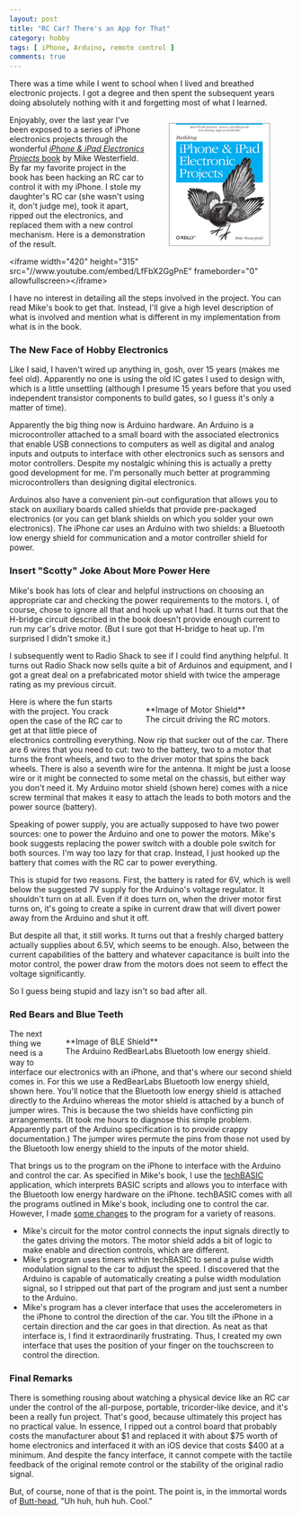 ```yaml
---
layout: post
title: "RC Car? There's an App for That"
category: hobby
tags: [ iPhone, Arduino, remote control ]
comments: true
---
```


There was a time while I went to school when I lived and breathed
electronic projects. I got a degree and then spent the subsequent years
doing absolutely nothing with it and forgetting most of what I learned.

<figure style="float:right; width:180px;">
  <a href="http://shop.oreilly.com/product/0636920029281.do">
  <img src="/images/iphone-car/iphone-book.gif"
       alt="book" width="180" height="219">
  </a>
</figure>

Enjoyably, over the last year I've been exposed to a series of iPhone
electronics projects through the wonderful [_iPhone & iPad Electronics
Projects_ book](http://shop.oreilly.com/product/0636920029281.do) by Mike
Westerfield. By far my favorite project in the book has been hacking an RC
car to control it with my iPhone. I stole my daughter's RC car (she wasn't
using it, don't judge me), took it apart, ripped out the electronics, and
replaced them with a new control mechanism. Here is a demonstration of the
result.

<div style="clear:both">
&lt;iframe width="420" height="315" src="//www.youtube.com/embed/LfFbX2GgPnE" frameborder="0" allowfullscreen>&lt;/iframe>
</div>

I have no interest in detailing all the steps involved in the project. You
can read Mike's book to get that. Instead, I'll give a high level
description of what is involved and mention what is different in my
implementation from what is in the book.

### The New Face of Hobby Electronics

Like I said, I haven't wired up anything in, gosh, over 15 years (makes me
feel old). Apparently no one is using the old IC gates I used to design
with, which is a little unsettling (although I presume 15 years before that
you used independent transistor components to build gates, so I guess it's
only a matter of time).

Apparently the big thing now is Arduino hardware. An Arduino is a
microcontroller attached to a small board with the associated electronics
that enable USB connections to computers as well as digital and analog
inputs and outputs to interface with other electronics such as sensors and
motor controllers. Despite my nostalgic whining this is actually a pretty
good development for me. I'm personally much better at programming
microcontrollers than designing digital electronics.

Arduinos also have a convenient pin-out configuration that allows you to
stack on auxiliary boards called shields that provide pre-packaged
electronics (or you can get blank shields on which you solder your own
electronics). The iPhone car uses an Arduino with two shields: a Bluetooth
low energy shield for communication and a motor controller shield for
power.

### Insert "Scotty" Joke About More Power Here

Mike's book has lots of clear and helpful instructions on choosing an
appropriate car and checking the power requirements to the motors. I, of
course, chose to ignore all that and hook up what I had. It turns out that
the H-bridge circuit described in the book doesn't provide enough current
to run my car's drive motor. (But I sure got that H-bridge to heat up. I'm
surprised I didn't smoke it.)

I subsequently went to Radio Shack to see if I could find anything
helpful. It turns out Radio Shack now sells quite a bit of Arduinos and
equipment, and I got a great deal on a prefabricated motor shield with
twice the amperage rating as my previous circuit.

<figure style="float:right; width=400;">
  **Image of Motor Shield**
  <figcaption>
    The circuit driving the RC motors.
  </figcaption>
</figure>

Here is where the fun starts with the project. You crack open the case of
the RC car to get at that little piece of electronics controlling
everything. Now rip that sucker out of the car. There are 6 wires that you
need to cut: two to the battery, two to a motor that turns the front
wheels, and two to the driver motor that spins the back wheels. There is
also a seventh wire for the antenna. It might be just a loose wire or it
might be connected to some metal on the chassis, but either way you don't
need it. My Arduino motor shield (shown here) comes with a nice screw
terminal that makes it easy to attach the leads to both motors and the
power source (battery).

Speaking of power supply, you are actually supposed to have two power
sources: one to power the Arduino and one to power the motors. Mike's book
suggests replacing the power switch with a double pole switch for both
sources. I'm way too lazy for that crap. Instead, I just hooked up the
battery that comes with the RC car to power everything.

This is stupid for two reasons. First, the battery is rated for 6V, which
is well below the suggested 7V supply for the Arduino's voltage
regulator. It shouldn't turn on at all. Even if it does turn on, when the
driver motor first turns on, it's going to create a spike in current draw
that will divert power away from the Arduino and shut it off.

But despite all that, it still works. It turns out that a freshly charged
battery actually supplies about 6.5V, which seems to be enough. Also,
between the current capabilities of the battery and whatever capacitance is
built into the motor control, the power draw from the motors does not seem
to effect the voltage significantly.

So I guess being stupid and lazy isn't so bad after all.

### Red Bears and Blue Teeth

<figure style="float:right; width=400;">
  **Image of BLE Shield**
  <figcaption>
    The Arduino RedBearLabs Bluetooth low energy shield.
  </figcaption>
</figure>

The next thing we need is a way to interface our electronics with an
iPhone, and that's where our second shield comes in. For this we use a
RedBearLabs Bluetooth low energy shield, shown here. You'll notice that the
Bluetooth low energy shield is attached directly to the Arduino whereas the
motor shield is attached by a bunch of jumper wires. This is because the
two shields have conflicting pin arrangements. (It took me hours to
diagnose this simple problem. Apparently part of the Arduino specification
is to provide crappy documentation.) The jumper wires permute the pins from
those not used by the Bluetooth low energy shield to the inputs of the
motor shield.

That brings us to the program on the iPhone to interface with the Arduino
and control the car. As specified in Mike's book, I use the
[techBASIC](http://www.byteworks.us/Byte_Works/techBASIC.html) application,
which interprets BASIC scripts and allows you to interface with the
Bluetooth low energy hardware on the iPhone. techBASIC comes with all the
programs outlined in Mike's book, including one to control the
car. However, I made [some
changes](https://gist.github.com/kmorel/8620145#file-blecardrag-bas) to the
program for a variety of reasons.

* Mike's circuit for the motor control connects the input signals directly
  to the gates driving the motors. The motor shield adds a bit of logic to
  make enable and direction controls, which are different.
* Mike's program uses timers within techBASIC to send a pulse width
  modulation signal to the car to adjust the speed. I discovered that the
  Arduino is capable of automatically creating a pulse width modulation
  signal, so I stripped out that part of the program and just sent a number
  to the Arduino.
* Mike's program has a clever interface that uses the accelerometers in the
  iPhone to control the direction of the car. You tilt the iPhone in a
  certain direction and the car goes in that direction. As neat as that
  interface is, I find it extraordinarily frustrating. Thus, I created my
  own interface that uses the position of your finger on the touchscreen to
  control the direction.
  
### Final Remarks

There is something rousing about watching a physical device like an RC car
under the control of the all-purpose, portable, tricorder-like device, and
it's been a really fun project. That's good, because ultimately this
project has no practical value. In essence, I ripped out a control board
that probably costs the manufacturer about $1 and replaced it with about
$75 worth of home electronics and interfaced it with an iOS device that
costs $400 at a minimum. And despite the fancy interface, it cannot compete
with the tactile feedback of the original remote control or the stability
of the original radio signal.

But, of course, none of that is the point. The point is, in the immortal
words of [Butt-head](http://en.wikipedia.org/wiki/Butt-head), "Uh huh, huh
huh. Cool."
